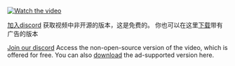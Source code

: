 
[![Watch the video](https://github.com/Mzzzj/CS2_DMA_Extrnal/assets/31085148/541e455f-7e83-4cc6-ad70-8a9cdb63252d)](https://www.youtube.com/watch?v=PyQXJrSkp9w)


[加入discord](https://discord.gg/4jVeaApzdX) 获取视频中非开源的版本，这是免费的。
你也可以在这里[下载](https://github.com/Mzzzj/CS2_DMA_Extrnal/releases)带有广告的版本

[Join our discord](https://discord.gg/4jVeaApzdX) Access the non-open-source version of the video, 
which is offered for free. You can also [download](https://github.com/Mzzzj/CS2_DMA_Extrnal/releases) the ad-supported version here.
